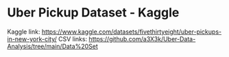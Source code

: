# Uber Pickup Dataset - Kaggle

Kaggle link: https://www.kaggle.com/datasets/fivethirtyeight/uber-pickups-in-new-york-city/
CSV links: https://github.com/a3X3k/Uber-Data-Analysis/tree/main/Data%20Set

